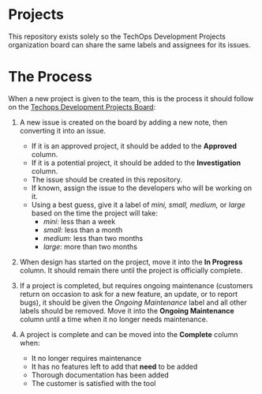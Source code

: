 # Projects
This repository exists solely so the TechOps Development Projects organization board can share the same labels and assignees for its issues.

# The Process

When a new project is given to the team, this is the process it should follow on the [Techops Development Projects Board](https://github.com/orgs/byuitechops/projects/5):

1. A new issue is created on the board by adding a new note, then converting it into an issue.
    - If it is an approved project, it should be added to the **Approved** column.
    - If it is a potential project, it should be added to the **Investigation** column.
    - The issue should be created in this repository.
    - If known, assign the issue to the developers who will be working on it.
    - Using a best guess, give it a label of *mini, small, medium,* or *large* based on the time the project will take:
      - *mini*: less than a week
      - *small*: less than a month
      - *medium*: less than two months
      - *large*: more than two months
      
2. When design has started on the project, move it into the **In Progress** column. It should remain there until the project is officially complete.

3. If a project is completed, but requires ongoing maintenance (customers return on occasion to ask for a new feature, an update, or to report bugs), it should be given the *Ongoing Maintenance* label and all other labels should be removed. Move it into the **Ongoing Maintenance** column until a time when it no longer needs maintenance.

4. A project is complete and can be moved into the **Complete** column when:
    - It no longer requires maintenance
    - It has no features left to add that **need** to be added
    - Thorough documentation has been added
    - The customer is satisfied with the tool
